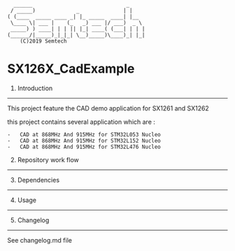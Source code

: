       ______                              _
     / _____)             _              | |
    ( (____  _____ ____ _| |_ _____  ____| |__
     \____ \| ___ |    (_   _) ___ |/ ___)  _ \
     _____) ) ____| | | || |_| ____( (___| | | |
    (______/|_____)_|_|_| \__)_____)\____)_| |_|
        (C)2019 Semtech

SX126X_CadExample
=======================

1. Introduction
----------------
This project feature the CAD demo application for SX1261 and SX1262

this project contains several application which are :

	- 	CAD at 868MHz And 915MHz for STM32L053 Nucleo
	- 	CAD at 868MHz And 915MHz for STM32L152 Nucleo
	- 	CAD at 868MHz And 915MHz for STM32L476 Nucleo
	
	
2. Repository work flow
-----------------------

3. Dependencies
----------------

4. Usage
---------

5. Changelog
-------------
See changelog.md file

